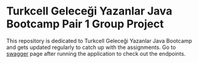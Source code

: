 # Turkcell Geleceği Yazanlar Java Bootcamp Pair 1 Group Project
This repository is dedicated to Turkcell Geleceği Yazanlar Java Bootcamp and gets updated regularly to catch up with the assignments. Go
to [swagger](http://localhost:8080/swagger-ui/index.html#/) page after running the application to check out the
endpoints.
